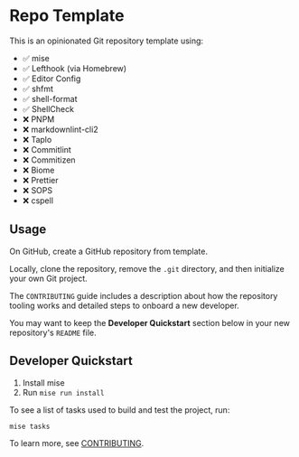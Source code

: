 # Repo Template

This is an opinionated Git repository template using:

- ✅ mise
- ✅ Lefthook (via Homebrew)
- ✅ Editor Config
- ✅ shfmt
- ✅ shell-format
- ✅ ShellCheck
- ❌ PNPM
- ❌ markdownlint-cli2
- ❌ Taplo
- ❌ Commitlint
- ❌ Commitizen
- ❌ Biome
- ❌ Prettier
- ❌ SOPS
- ❌ cspell

## Usage

On GitHub, create a GitHub repository from template.

Locally, clone the repository, remove the `.git` directory, and then initialize
your own Git project.

The `CONTRIBUTING` guide includes a description about how the repository tooling
works and detailed steps to onboard a new developer.

You may want to keep the **Developer Quickstart** section below in your new
repository's `README` file.

## Developer Quickstart

1. Install mise
2. Run `mise run install`

To see a list of tasks used to build and test the project, run:

```console
mise tasks
```

To learn more, see [CONTRIBUTING](CONTRIBUTING.md).
